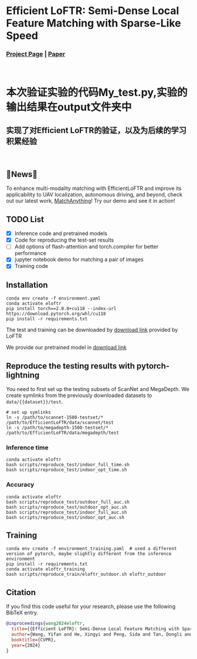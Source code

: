 # Efficient LoFTR: Semi-Dense Local Feature Matching with Sparse-Like Speed

### [Project Page](https://zju3dv.github.io/efficientloftr) | [Paper](https://zju3dv.github.io/efficientloftr/files/EfficientLoFTR.pdf) 
<br/>


# **本次验证实验的代码My_test.py,实验的输出结果在output文件夹中**
## 实现了对Efficient LoFTR的验证，以及为后续的学习积累经验
<br/>


## 🌟News🌟
To enhance multi-modality matching with EfficientLoFTR and improve its applicability to UAV localization, autonomous driving, and beyond, check out our latest work, [MatchAnything](https://github.com/zju3dv/MatchAnything)! Try our demo and see it in action!
## TODO List
- [x] Inference code and pretrained models
- [x] Code for reproducing the test-set results
- [ ] Add options of flash-attention and torch.compiler for better performance
- [x] jupyter notebook demo for matching a pair of images
- [x] Training code

## Installation
```shell
conda env create -f environment.yaml
conda activate eloftr
pip install torch==2.0.0+cu118 --index-url https://download.pytorch.org/whl/cu118
pip install -r requirements.txt 
```
The test and training can be downloaded by [download link](https://drive.google.com/drive/folders/1DOcOPZb3-5cWxLqn256AhwUVjBPifhuf?usp=sharing) provided by LoFTR

We provide our pretrained model in [download link](https://drive.google.com/drive/folders/1GOw6iVqsB-f1vmG6rNmdCcgwfB4VZ7_Q?usp=sharing)


## Reproduce the testing results with pytorch-lightning
You need to first set up the testing subsets of ScanNet and MegaDepth. We create symlinks from the previously downloaded datasets to `data/{{dataset}}/test`.

```shell
# set up symlinks
ln -s /path/to/scannet-1500-testset/* /path/to/EfficientLoFTR/data/scannet/test
ln -s /path/to/megadepth-1500-testset/* /path/to/EfficientLoFTR/data/megadepth/test
```
### Inference time
```shell
conda activate eloftr
bash scripts/reproduce_test/indoor_full_time.sh
bash scripts/reproduce_test/indoor_opt_time.sh
```

### Accuracy
```shell
conda activate eloftr
bash scripts/reproduce_test/outdoor_full_auc.sh
bash scripts/reproduce_test/outdoor_opt_auc.sh
bash scripts/reproduce_test/indoor_full_auc.sh
bash scripts/reproduce_test/indoor_opt_auc.sh
```

## Training
```shell
conda env create -f environment_training.yaml  # used a different version of pytorch, maybe slightly different from the inference environment
pip install -r requirements.txt
conda activate eloftr_training
bash scripts/reproduce_train/eloftr_outdoor.sh eloftr_outdoor
```

## Citation

If you find this code useful for your research, please use the following BibTeX entry.

```bibtex
@inproceedings{wang2024eloftr,
  title={{Efficient LoFTR}: Semi-Dense Local Feature Matching with Sparse-Like Speed},
  author={Wang, Yifan and He, Xingyi and Peng, Sida and Tan, Dongli and Zhou, Xiaowei},
  booktitle={CVPR},
  year={2024}
}
```
